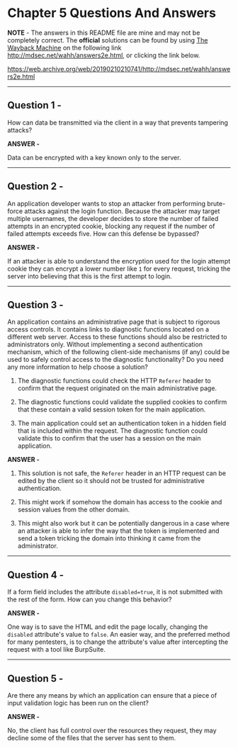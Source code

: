 # Chapter 5 Questions And Answers

**NOTE** - The answers in this README file are mine and may not be completely correct. The **official** solutions can be found by using [The Wayback Machine](https://web.archive.org/ "The WayBack Machine Website") on the following link http://mdsec.net/wahh/answers2e.html, or clicking the link below.

https://web.archive.org/web/20190210210741/http://mdsec.net/wahh/answers2e.html

---

## Question 1 -

How can data be transmitted via the client in a way that prevents tampering attacks?

**ANSWER -**

Data can be encrypted with a key known only to the server.

---

## Question 2 -

An application developer wants to stop an attacker from performing brute-force attacks against the login function. Because the attacker may target multiple usernames, the developer decides to store the number of failed attempts in an encrypted cookie, blocking any request if the number of failed attempts exceeds five. How can this defense be bypassed?

**ANSWER -**

If an attacker is able to understand the encryption used for the login attempt cookie they can encrypt a lower number like ```1``` for every request, tricking the server into believing that this is the first attempt to login.

---

## Question 3 -

An application contains an administrative page that is subject to rigorous access controls. It contains links to diagnostic functions located on a different web server. Access to these functions should also be restricted to administrators only. Without implementing a second authentication mechanism, which of the following client-side mechanisms (if any) could be used to safely control access to the diagnostic functionality? Do you need any more information to help choose a solution?

1. The diagnostic functions could check the HTTP ```Referer``` header to confirm that the request originated on the main administrative page.

2. The diagnostic functions could validate the supplied cookies to confirm that these contain a valid session token for the main application.

3. The main application could set an authentication token in a hidden field that is included within the request. The diagnostic function could validate this to confirm that the user has a session on the main application.

**ANSWER -**

1. This solution is not safe, the ```Referer``` header in an HTTP request can be edited by the client so it should not be trusted for administrative authentication.

2. This might work if somehow the domain has access to the cookie and session values from the other domain.

3. This might also work but it can be potentially dangerous in a case where an attacker is able to infer the way that the token is implemented and send a token tricking the domain into thinking it came from the administrator.

---

## Question 4 -

If a form field includes the attribute ```disabled=true```, it is not submitted with the rest of the form. How can you change this behavior?

**ANSWER -**

One way is to save the HTML and edit the page locally, changing the ```disabled``` attribute's value to ```false```. An easier way, and the preferred method for many pentesters, is to change the attribute's value after intercepting the request with a tool like BurpSuite.

---

## Question 5 -

Are there any means by which an application can ensure that a piece of input validation logic has been run on the client?

**ANSWER -**

No, the client has full control over the resources they request, they may decline some of the files that the server has sent to them.
